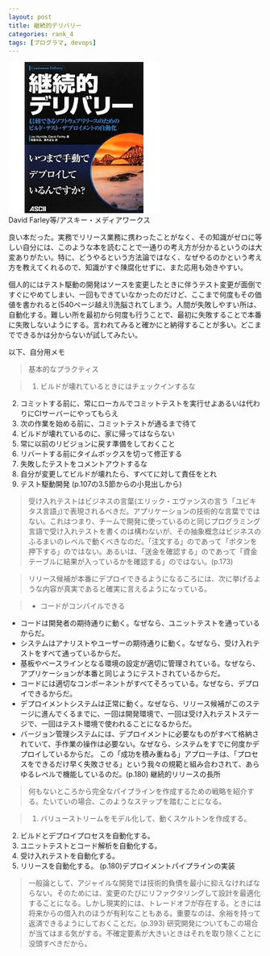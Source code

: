 ```yaml
---
layout: post
title: 継続的デリバリー
categories: rank_4
tags: [プログラマ, devops]
---
```



<div class="book"><div class="book_image"><a href="http://www.amazon.co.jp/dp/4048707876"><img src="/images/continuous_delivery.jpg"></a></div><div class="book_info">David Farley等/アスキー・メディアワークス</div><div class="clear"></div></div>

良い本だった。実務でリリース業務に携わったことがなく、その知識がゼロに等しい自分には、このような本を読むことで一通りの考え方が分かるというのは大変ありがたい。特に、どうやるという方法論ではなく、なぜやるのかという考え方を教えてくれるので、知識がすぐ陳腐化せずに、また応用も効きやすい。

個人的にはテスト駆動の開発はソースを変更したときに伴うテスト変更が面倒ですぐにやめてしまい、一回もできていなかったのだけど、ここまで何度もその価値を書かれると(540ページ越え!)洗脳されてしまう。人間が失敗しやすい所は、自動化する。難しい所を最初から何度も行うことで、最初に失敗することで本番に失敗しないようにする。言われてみると確かにと納得することが多い。どこまでできるかは分からないが試してみたい。

以下、自分用メモ<!--more-->

> 基本的なプラクティス

> 1. ビルドが壊れているときにはチェックインするな
2. コミットする前に、常にローカルでコミットテストを実行せよあるいは代わりにCIサーバーにやってもらえ
3. 次の作業を始める前に、コミットテストが通るまで待て
4. ビルドが壊れているのに、家に帰ってはならない
5. 常に以前のリビジョンに戻す準備をしておくこと
6. リバートする前にタイムボックスを切って修正する
7. 失敗したテストをコメントアウトするな
8. 自分が変更してビルドが壊れたら、すべてに対して責任をとれ
9. テスト駆動開発
(p.107の3.5節からの小見出しから)

> 受け入れテストはビジネスの言葉(エリック・エヴァンスの言う「ユビキタス言語」)で表現されるべきだ。アプリケーションの技術的な言葉でではない。これはつまり、チームで開発に使っているのと同じプログラミング言語で受け入れテストを書くのは構わないが、その抽象概念はビジネスのふるまいのレベルで動くべきなのだ。「注文する」のであって「ボタンを押下する」のではない。あるいは、「送金を確認する」のであって「資金テーブルに結果が入っているかを確認する」のではない。(p.173)

> リリース候補が本番にデプロイできるようになるころには、次に挙げるような内容が真実であると確実に言えるようになっている。

> * コードがコンパイルできる
* コードは開発者の期待通りに動く。なぜなら、ユニットテストを通っているからだ。
* システムはアナリストやユーザーの期待通りに動く。なぜなら、受け入れテストをすべて通っているからだ。
* 基板やベースラインとなる環境の設定が適切に管理されている。なぜなら、アプリケーションが本番と同じようにテストされているからだ。
* コードには適切なコンポーネントがすべてそろっている。なぜなら、デプロイできるからだ。
* デプロイメントシステムは正常に動く。なぜなら、リリース候補がこのステージに進んでくるまでに、一回は開発環境で、一回は受け入れテストステージで、一回はテスト環境で使われることになるからだ。
* バージョン管理システムには、デプロイメントに必要なものがすべて格納されていて、手作業の操作は必要ない。なぜなら、システムをすでに何度かデプロイしているからだ。
この「成功を積み重ねる」アプローチは、「プロセスをできるだけ早く失敗させる」という我々の規範と組み合わされて、あらゆるレベルで機能しているのだ。(p.180) 継続的リリースの長所

> 何もないところから完全なパイプラインを作成するための戦略を紹介する。たいていの場合、このようなステップを踏むことになる。

> 1. バリューストリームをモデル化して、動くスケルトンを作成する。
2. ビルドとデプロイプロセスを自動化する。
3. ユニットテストとコード解析を自動化する。
4. 受け入れテストを自動化する。
5. リリースを自動化する。
(p.180)デプロイメントパイプラインの実装

> 一般論として、アジャイルな開発では技術的負債を最小に抑えなければならない。そのためには、変更のたびにリファクタリングして設計を最適化することになる。しかし現実的には、トレードオフが存在する。ときには将来からの借入れのほうが有利なこともある。重要なのは、余裕を持って返済できるようにしておくことだ。(p.393) 研究開発についてもこの場合が当てはまる気がする。不確定要素が大きいときはそれを取り除くことに没頭すべきだから。
